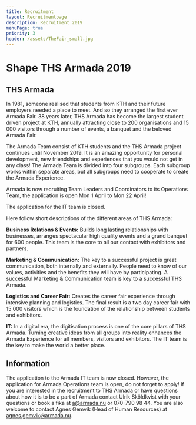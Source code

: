 ```yaml
---
title: Recruitment
layout: Recruitmentpage
description: Recruitment 2019
menuPage: true
priority: 3
header: /assets/TheFair_small.jpg
---
```

# Shape THS Armada 2019

## THS Armada

In 1981, someone realised that students from KTH and their future employers needed a place to meet. And so they arranged the first ever Armada Fair. 38 years later, THS Armada has become the largest student driven project at KTH, annually attracting close to 200 organisations and 15 000 visitors through a number of events, a banquet and the beloved Armada Fair.

The Armada Team consist of KTH students and the THS Armada project continues until November 2019. It is an amazing opportunity for personal development, new friendships and experiences that you would not get in any class! The Armada Team is divided into four subgroups. Each subgroup works within separate areas, but all subgroups need to cooperate to create the Armada Experience. 

Armada is now recruiting Team Leaders and Coordinators to its Operations Team, the application is open Mon 1 April to Mon 22 April! 

The application for the IT team is closed.

Here follow short descriptions of the different areas of THS Armada:

**Business Relations & Events:** Builds long lasting relationships with businesses, arranges spectacular high quality events and a grand banquet for 600 people. This team is the core to all our contact with exhibitors and partners.

**Marketing & Communication:** The key to a successful project is great communication, both internally and externally. People need to know of our values, activities and the benefits they will have by participating. A successful Marketing & Communication team is key to a successful THS Armada.

**Logistics and Career Fair:** Creates the career fair experience through intensive planning and logistics. The final result is a two day career fair with 15 000 visitors which is the foundation of the relationship between students and exhibitors.

**IT:** In a digital era, the digitisation process is one of the core pillars of THS Armada. Turning creative ideas from all groups into reality enhances the Armada Experience for all members, visitors and exhibitors. The IT team is the key to make the world a better place.

## Information

The application to the Armada IT team is now closed. However, the application for Armada Operations team is open, do not forget to apply! If you are interested in the recruitment to THS Armada or have questions about how it is to be a part of Armada contact Ulrik Sköldkvist with your questions or book a fika at a@armada.nu or 070-790 98 44. You are also welcome to contact Agnes Gemvik (Head of Human Resources) at agnes.gemvik@armada.nu.
